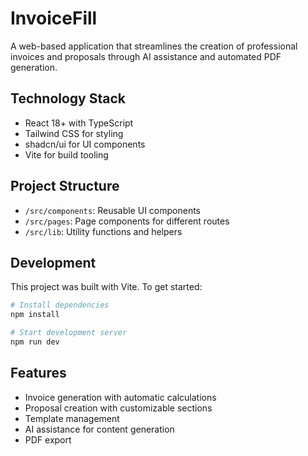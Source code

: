 # InvoiceFill

A web-based application that streamlines the creation of professional invoices and proposals through AI assistance and automated PDF generation.

## Technology Stack

- React 18+ with TypeScript
- Tailwind CSS for styling
- shadcn/ui for UI components
- Vite for build tooling

## Project Structure

- `/src/components`: Reusable UI components
- `/src/pages`: Page components for different routes
- `/src/lib`: Utility functions and helpers

## Development

This project was built with Vite. To get started:

```bash
# Install dependencies
npm install

# Start development server
npm run dev
```

## Features

- Invoice generation with automatic calculations
- Proposal creation with customizable sections
- Template management
- AI assistance for content generation
- PDF export
